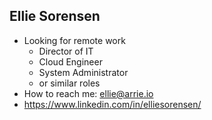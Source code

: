 ## Ellie Sorensen

- Looking for remote work
  - Director of IT
  - Cloud Engineer
  - System Administrator
  - or similar roles
- How to reach me: ellie@arrie.io
- https://www.linkedin.com/in/elliesorensen/
